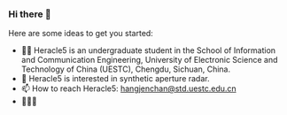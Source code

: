 ### Hi there 👋

Here are some ideas to get you started:

- 👨‍💻 Heracle5 is an undergraduate student in the School of Information and Communication Engineering, University of Electronic Science and Technology of China (UESTC), Chengdu, Sichuan, China. 
- 📕 Heracle5 is interested in synthetic aperture radar.
- 📫 How to reach Heracle5: hangjenchan@std.uestc.edu.cn
- 🏳️‍⚧️🍥




